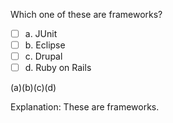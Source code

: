 <panel header="{{ icon_Q_A }} Which are frameworks?">
<question>

Which one of these are frameworks?

- [ ] a. JUnit
- [ ] b. Eclipse
- [ ] c. Drupal
- [ ] d. Ruby on Rails

<div slot="answer">

(a)(b)(c)(d)

Explanation: These are frameworks.

</div>
</question>
</panel>
